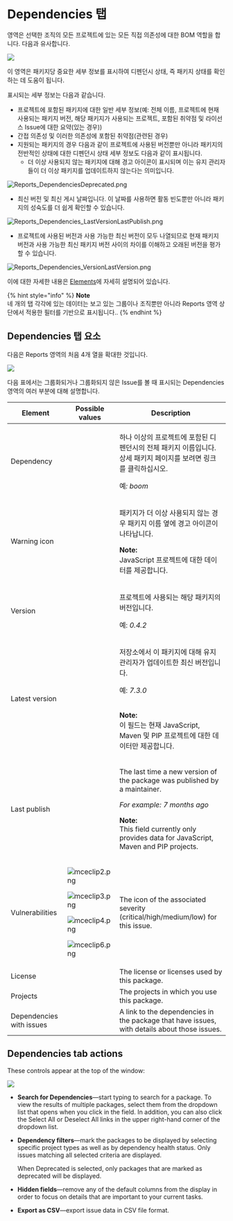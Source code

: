 # Dependencies 탭

영역은 선택한 조직의 모든 프로젝트에 있는 모든 직접 의존성에 대한 BOM 역할을 합니다. 다음과 유사합니다.

![](../../.gitbook/assets/dependencies-tab.png)

이 영역은 패키지당 중요한 세부 정보를 표시하여 디펜던시 상태, 즉 패키지 상태를 확인하는 데 도움이 됩니다.

표시되는 세부 정보는 다음과 같습니다.

* 프로젝트에 포함된 패키지에 대한 일반 세부 정보(예: 전체 이름, 프로젝트에 현재 사용되는 패키지 버전, 해당 패키지가 사용되는 프로젝트, 포함된 취약점 및 라이선스 Issue에 대한 요약(있는 경우))
* 간접 의존성 및 이러한 의존성에 포함된 취약점(관련된 경우)
* 지원되는 패키지의 경우 다음과 같이 프로젝트에 사용된 버전뿐만 아니라 패키지의 전반적인 상태에 대한 디펜던시 상태 세부 정보도 다음과 같이 표시됩니다.
  * 더 이상 사용되지 않는 패키지에 대해 경고 아이콘이 표시되며 이는 유지 관리자들이 더 이상 패키지를 업데이트하지 않는다는 의미입니다.

![Reports\_DependenciesDeprecated.png](../../.gitbook/assets/uuid-11be17d2-361f-7354-3c87-535f46cd2324-en.png)

* 최신 버전 및 최신 게시 날짜입니다. 이 날짜를 사용하면 활동 빈도뿐만 아니라 패키지의 성숙도를 더 쉽게 확인할 수 있습니다.

![Reports\_Dependencies\_LastVersionLastPublish.png](../../.gitbook/assets/uuid-a1fa7b20-b64d-6aa6-72be-54477241b434-en.png)

* 프로젝트에 사용된 버전과 사용 가능한 최신 버전이 모두 나열되므로 현재 패키지 버전과 사용 가능한 최신 패키지 버전 사이의 차이를 이해하고 오래된 버전을 평가할 수 있습니다.

![Reports\_Dependencies\_VersionLastVersion.png](../../.gitbook/assets/uuid-095a82e8-5858-4247-78a5-da9e80d3e291-en.png)

이에 대한 자세한 내용은 [Elements](dependencies-tab.md)에 자세히 설명되어 있습니다.

{% hint style="info" %}
**Note**\
네 개의 탭 각각에 있는 데이터는 보고 있는 그룹이나 조직뿐만 아니라 Reports 영역 상단에서 적용한 필터를 기반으로 표시됩니다..
{% endhint %}

## Dependencies 탭 요소

다음은 Reports 영역의 처음 4개 열을 확대한 것입니다.

![](../../.gitbook/assets/uuid-6ed50791-bb66-c746-ab11-d7edfcacdd4d-en.png)

다음 표에서는 그룹화되거나 그룹화되지 않은 Issue를 볼 때 표시되는 Dependencies 영역의 여러 부분에 대해 설명합니다.

| **Element**              | **Possible values**                                                                                                                                                                                                                                                                                                                                                                                                                                                                                                                                                                                                                                                                                                       | **Description**                                                                                                                                                                                                                               |
| ------------------------ | ------------------------------------------------------------------------------------------------------------------------------------------------------------------------------------------------------------------------------------------------------------------------------------------------------------------------------------------------------------------------------------------------------------------------------------------------------------------------------------------------------------------------------------------------------------------------------------------------------------------------------------------------------------------------------------------------------------------------- | --------------------------------------------------------------------------------------------------------------------------------------------------------------------------------------------------------------------------------------------- |
| Dependency               |                                                                                                                                                                                                                                                                                                                                                                                                                                                                                                                                                                                                                                                                                                                           | <p>하나 이상의 프로젝트에 포함된 디펜던시의 전체 패키지 이름입니다. 상세 패키지 페이지를 보려면 링크를 클릭하십시오.</p><p>예<em>: boom</em></p>                                                                                                                                                |
| Warning icon             |                                                                                                                                                                                                                                                                                                                                                                                                                                                                                                                                                                                                                                                                                                                           | <p>패키지가 더 이상 사용되지 않는 경우 패키지 이름 옆에 경고 아이콘이 나타납니다.<br></p><p><strong>Note:</strong><br>JavaScript 프로젝트에 대한 데이터를 제공합니다.</p>                                                                                                                      |
| Version                  |                                                                                                                                                                                                                                                                                                                                                                                                                                                                                                                                                                                                                                                                                                                           | <p>프로젝트에 사용되는 해당 패키지의 버전입니다.</p><p>예: <em>0.4.2</em></p>                                                                                                                                                                                      |
| Latest version           |                                                                                                                                                                                                                                                                                                                                                                                                                                                                                                                                                                                                                                                                                                                           | <p>저장소에서 이 패키지에 대해 유지 관리자가 업데이트한 최신 버전입니다.</p><p>예: <em>7.3.0</em></p><p><br><strong>Note:</strong><br>이 필드는 현재 JavaScript, Maven 및 PIP 프로젝트에 대한 데이터만 제공합니다.</p>                                                                              |
| Last publish             |                                                                                                                                                                                                                                                                                                                                                                                                                                                                                                                                                                                                                                                                                                                           | <p>The last time a new version of the package was published by a maintainer.</p><p><em>For example: 7 months ago</em><br></p><p><strong>Note:</strong><br>This field currently only provides data for JavaScript, Maven and PIP projects.</p> |
| Vulnerabilities          | <p><img src="../../.gitbook/assets/mceclip2-7-.png" alt="mceclip2.png" data-size="original"></p><p><img src="../../.gitbook/assets/mceclip3-3-.png" alt="mceclip3.png" data-size="original"></p><p><img src="../../.gitbook/assets/mceclip4%20(2)%20(1)%20(1)%20(4)%20(5)%20(5)%20(3)%20(1)%20(1)%20(1)%20(1)%20(1)%20(1)%20(1)%20(1)%20(1)%20(1)%20(1)%20(1)%20(1)%20(1)%20(1)%20(1)%20(1)%20(1)%20(1)%20(1)%20(13).png" alt="mceclip4.png" data-size="original"></p><p><img src="../../.gitbook/assets/mceclip6%20(4)%20(5)%20(5)%20(5)%20(2)%20(1)%20(1)%20(1)%20(1)%20(1)%20(1)%20(1)%20(1)%20(1)%20(1)%20(1)%20(1)%20(1)%20(1)%20(1)%20(1)%20(1)%20(1)%20(1)%20(7).png" alt="mceclip6.png" data-size="original"></p> | The icon of the associated severity (critical/high/medium/low) for this issue.                                                                                                                                                                |
| License                  |                                                                                                                                                                                                                                                                                                                                                                                                                                                                                                                                                                                                                                                                                                                           | The license or licenses used by this package.                                                                                                                                                                                                 |
| Projects                 |                                                                                                                                                                                                                                                                                                                                                                                                                                                                                                                                                                                                                                                                                                                           | The projects in which you use this package.                                                                                                                                                                                                   |
| Dependencies with issues |                                                                                                                                                                                                                                                                                                                                                                                                                                                                                                                                                                                                                                                                                                                           | A link to the dependencies in the package that have issues, with details about those issues.                                                                                                                                                  |

## Dependencies tab actions

These controls appear at the top of the window:

![](../../.gitbook/assets/mceclip7.png)

* **Search for Dependencies**—start typing to search for a package. To view the results of multiple packages, select them from the dropdown list that opens when you click in the field. In addition, you can also click the Select All or Deselect All links in the upper right-hand corner of the dropdown list.
*   **Dependency filters**—mark the packages to be displayed by selecting specific project types as well as by dependency health status. Only issues matching all selected criteria are displayed.

    When Deprecated is selected, only packages that are marked as deprecated will be displayed.
* **Hidden fields**—remove any of the default columns from the display in order to focus on details that are important to your current tasks.
* **Export as CSV**—export issue data in CSV file format.
